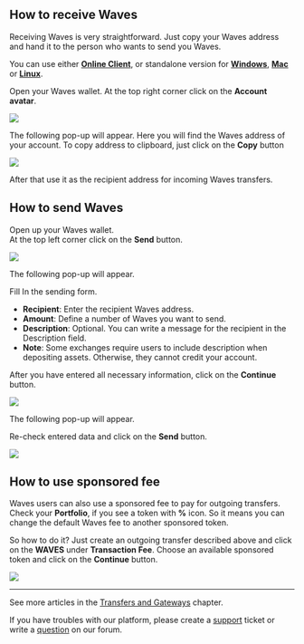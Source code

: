 ## How to receive Waves

Receiving Waves is very straightforward. Just copy your Waves address and hand it to the person who wants to send you Waves.

You can use either [**Online Client**](https://dex.wavesplatform.com), or standalone version for [**Windows**](https://wavesplatform.com/files/WavesClient-win.zip), [**Mac**](https://wavesplatform.com/files/WavesClient-mac.dmg) or [**Linux**](https://wavesplatform.com/files/WavesClient-linux.deb).

Open your Waves wallet. At the top right corner click on the **Account avatar**.

![](/_assets/waves_address_01.png)

The following pop-up will appear.
Here you will find the Waves address of your account. To copy address to clipboard, just click on the **Copy** button

![](/_assets/waves_address_02.png)

After that use it as the recipient address for incoming Waves transfers.

## How to send Waves

Open up your Waves wallet.  
At the top left corner click on the **Send** button.

![](/_assets/waves_transfers_01.png)

The following pop-up will appear.

Fill In the sending form.

* **Recipient**: Enter the recipient Waves address.
* **Amount**: Define a number of Waves you want to send.
* **Description**: Optional. You can write a message for the recipient in the Description field.
* **Note**: Some exchanges require users to include description when depositing assets. Otherwise, they cannot credit your account.

After you have entered all necessary information, click on the **Continue** button.

![](/_assets/waves_transfers_02.png)

The following pop-up will appear.

Re-check entered data and click on the **Send** button.

![](/_assets/waves_transfers_03.png)

## How to use sponsored fee

Waves users can also use a sponsored fee to pay for outgoing transfers. Check your **Portfolio**, if you see a token with **%** icon. So it means you can change the default Waves fee to another sponsored token.

So how to do it? Just create an outgoing transfer described above and click on the **WAVES** under **Transaction Fee**.
Choose an available sponsored token and click on the **Continue** button.

![](/_assets/transaction_fee.png)

___

See more articles in the [Transfers and Gateways](/waves-client/wallet-management.md) chapter.

If you have troubles with our platform, please create a [support](https://support.wavesplatform.com/) ticket or write a [question](https://forum.wavesplatform.com/) on our forum.
